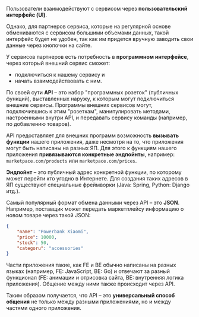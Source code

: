 Пользователи взаимодействуют с сервисом через **пользовательский интерфейс (UI)**. 

Однако, для партнеров сервиса, которые на регулярной основе обмениваются с сервисом большими объемами данных, такой интерфейс будет не удобен, так как им придется вручную заводить свои данные через кнопочки на сайте.

У сервисов партнеров есть потребность в **программном интерфейсе**, через который внешний сервис сможет:
- подключиться к нашему сервису и 
- начать взаимодействовать с ним.

По своей сути **API** – это набор "программных розеток" (публичных функций), выставленных наружу, к которым могут подключиться внешние сервисы. Программы внешних сервисов могут, подключившись к этим "розеткам", манипулировать методами, настроенными внутри API, и передавать сервису команды (например, по добавлению товаров). 

API предоставляет для внешних программ возможность **вызывать функции** нашего приложения, даже несмотря на то, что приложения могут быть написаны на разных ЯП. Для этого к функциям нашего приложения **привязываются конкретные эндпойнты**, например: `marketpace.com/products` или `marketpace.com/prices`.

**Эндпойнт** – это публичный адрес конкретной функции, по которому может перейти кто угодно в Интернете. Для создания таких адресов в ЯП существуют специальные фреймворки (Java: Spring, Python: Django итд.).

Самый популярный формат обмена данными через API – это **JSON**.
Например, поставщик может передать маркетплейсу информацию о новом товаре через такой JSON:
```JSON
{
	"name": "Powerbank Xiaomi",
	"price": 10000,
	"stock": 50,
	"categoru": "accessories"
}
```

Части приложения такие, как FE и BE обычно написаны на разных языках (например, FE: JavaScript, BE: Go) и отвечают за разный функционал (FE: анимации и отрисовка сайта, BE: внутренняя логика приложения). Общение между ними также происходит через API.

Таким образом получается, что API – это **универсальный способ общения** не только между разными приложениями, но и между частями одного приложения.
